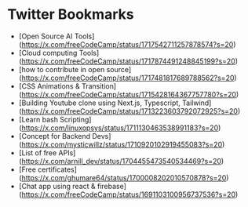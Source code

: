 # Twitter Bookmarks

- [Open Source AI Tools] (https://x.com/freeCodeCamp/status/1717542711257878574?s=20)
- [Cloud computing Tools] (https://x.com/freeCodeCamp/status/1717874491248845199?s=20)
- [how to contribute in open source] (https://x.com/freeCodeCamp/status/1717481817689788562?s=20)
- [CSS Animations & Transition] (https://x.com/freeCodeCamp/status/1715428164367757780?s=20)
- [Building Youtube clone using Next.js, Typescript, Tailwind] (https://x.com/freeCodeCamp/status/1713223603792072925?s=20)
- [Learn bash Scripting] (https://x.com/linuxopsys/status/1711130463538991183?s=20)
- [Concept for Backend Devs] (https://x.com/mysticwillz/status/1710920102919455083?s=20)
- [List of free APIs] (https://x.com/arnill_dev/status/1704455473540534469?s=20)
- [Free certificates] (https://x.com/ghumare64/status/1700008202010570878?s=20)
- [Chat app using react & firebase] (https://x.com/freeCodeCamp/status/1691103100956737536?s=20)



